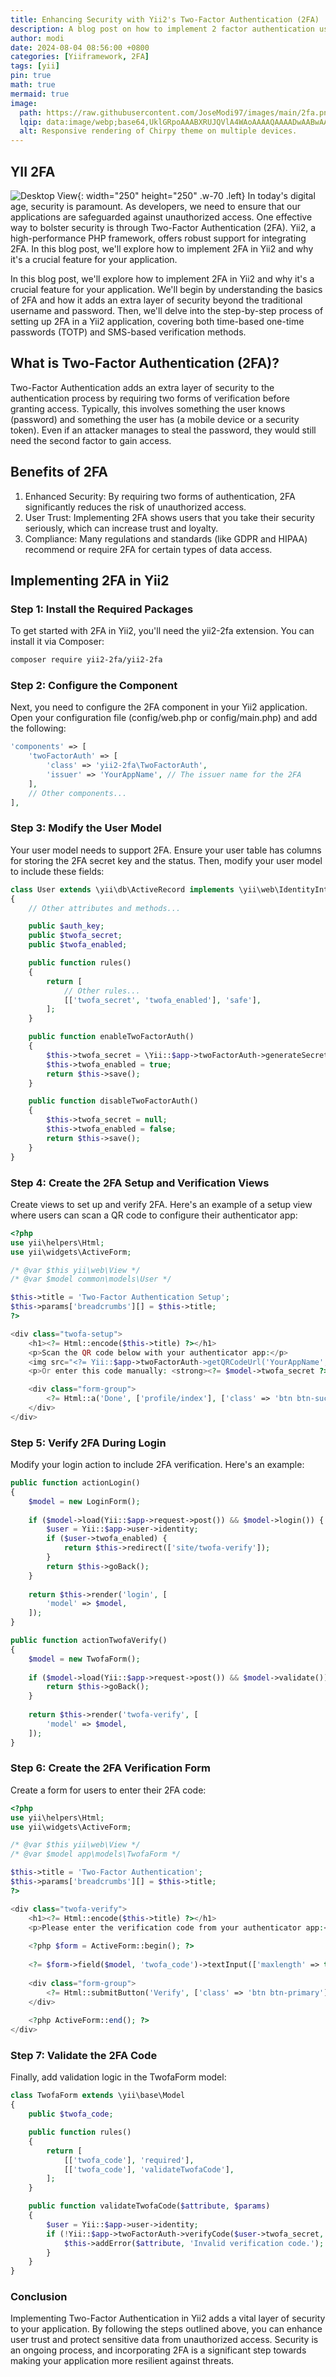 ```yaml
---
title: Enhancing Security with Yii2's Two-Factor Authentication (2FA)
description: A blog post on how to implement 2 factor authentication using yii
author: modi
date: 2024-08-04 08:56:00 +0800
categories: [Yiiframework, 2FA]
tags: [yii]
pin: true
math: true
mermaid: true
image:
  path: https://raw.githubusercontent.com/JoseModi97/images/main/2fa.png
  lqip: data:image/webp;base64,UklGRpoAAABXRUJQVlA4WAoAAAAQAAAADwAABwAAQUxQSDIAAAARL0AmbZurmr57yyIiqE8oiG0bejIYEQTgqiDA9vqnsUSI6H+oAERp2HZ65qP/VIAWAFZQOCBCAAAA8AEAnQEqEAAIAAVAfCWkAALp8sF8rgRgAP7o9FDvMCkMde9PK7euH5M1m6VWoDXf2FkP3BqV0ZYbO6NA/VFIAAAA
  alt: Responsive rendering of Chirpy theme on multiple devices.
---
```


## YII 2FA

![Desktop View](https://raw.githubusercontent.com/JoseModi97/images/main/_2b3f721b-4b61-4fab-af0d-34ab7492ba3b.jfif){: width="250" height="250" .w-70 .left}
In today's digital age, security is paramount. As developers, we need to ensure that our applications are safeguarded against unauthorized access. One effective way to bolster security is through Two-Factor Authentication (2FA). Yii2, a high-performance PHP framework, offers robust support for integrating 2FA. In this blog post, we'll explore how to implement 2FA in Yii2 and why it's a crucial feature for your application. 

In this blog post, we'll explore how to implement 2FA in Yii2 and why it's a crucial feature for your application. We'll begin by understanding the basics of 2FA and how it adds an extra layer of security beyond the traditional username and password. Then, we'll delve into the step-by-step process of setting up 2FA in a Yii2 application, covering both time-based one-time passwords (TOTP) and SMS-based verification methods.


## What is Two-Factor Authentication (2FA)?

Two-Factor Authentication adds an extra layer of security to the authentication process by requiring two forms of verification before granting access. Typically, this involves something the user knows (password) and something the user has (a mobile device or a security token). Even if an attacker manages to steal the password, they would still need the second factor to gain access.

## Benefits of 2FA
1. Enhanced Security: By requiring two forms of authentication, 2FA significantly reduces the risk of unauthorized access.
2. User Trust: Implementing 2FA shows users that you take their security seriously, which can increase trust and loyalty.
3. Compliance: Many regulations and standards (like GDPR and HIPAA) recommend or require 2FA for certain types of data access.


## Implementing 2FA in Yii2
### Step 1: Install the Required Packages
To get started with 2FA in Yii2, you'll need the yii2-2fa extension. You can install it via Composer:

```bash
composer require yii2-2fa/yii2-2fa
```
### Step 2: Configure the Component
Next, you need to configure the 2FA component in your Yii2 application. Open your configuration file (config/web.php or config/main.php) and add the following:
```php
'components' => [
    'twoFactorAuth' => [
        'class' => 'yii2-2fa\TwoFactorAuth',
        'issuer' => 'YourAppName', // The issuer name for the 2FA
    ],
    // Other components...
],
```

### Step 3: Modify the User Model
Your user model needs to support 2FA. Ensure your user table has columns for storing the 2FA secret key and the status. Then, modify your user model to include these fields:

```php
class User extends \yii\db\ActiveRecord implements \yii\web\IdentityInterface
{
    // Other attributes and methods...

    public $auth_key;
    public $twofa_secret;
    public $twofa_enabled;

    public function rules()
    {
        return [
            // Other rules...
            [['twofa_secret', 'twofa_enabled'], 'safe'],
        ];
    }

    public function enableTwoFactorAuth()
    {
        $this->twofa_secret = \Yii::$app->twoFactorAuth->generateSecretKey();
        $this->twofa_enabled = true;
        return $this->save();
    }

    public function disableTwoFactorAuth()
    {
        $this->twofa_secret = null;
        $this->twofa_enabled = false;
        return $this->save();
    }
}
```

### Step 4: Create the 2FA Setup and Verification Views
Create views to set up and verify 2FA. Here's an example of a setup view where users can scan a QR code to configure their authenticator app:

```php
<?php
use yii\helpers\Html;
use yii\widgets\ActiveForm;

/* @var $this yii\web\View */
/* @var $model common\models\User */

$this->title = 'Two-Factor Authentication Setup';
$this->params['breadcrumbs'][] = $this->title;
?>

<div class="twofa-setup">
    <h1><?= Html::encode($this->title) ?></h1>
    <p>Scan the QR code below with your authenticator app:</p>
    <img src="<?= Yii::$app->twoFactorAuth->getQRCodeUrl('YourAppName', $model->email, $model->twofa_secret) ?>" alt="QR Code">
    <p>Or enter this code manually: <strong><?= $model->twofa_secret ?></strong></p>

    <div class="form-group">
        <?= Html::a('Done', ['profile/index'], ['class' => 'btn btn-success']) ?>
    </div>
</div>
```

### Step 5: Verify 2FA During Login
Modify your login action to include 2FA verification. Here's an example:

```php
public function actionLogin()
{
    $model = new LoginForm();
    
    if ($model->load(Yii::$app->request->post()) && $model->login()) {
        $user = Yii::$app->user->identity;
        if ($user->twofa_enabled) {
            return $this->redirect(['site/twofa-verify']);
        }
        return $this->goBack();
    }
    
    return $this->render('login', [
        'model' => $model,
    ]);
}

public function actionTwofaVerify()
{
    $model = new TwofaForm();
    
    if ($model->load(Yii::$app->request->post()) && $model->validate()) {
        return $this->goBack();
    }
    
    return $this->render('twofa-verify', [
        'model' => $model,
    ]);
}
```

### Step 6: Create the 2FA Verification Form
Create a form for users to enter their 2FA code:

```php
<?php
use yii\helpers\Html;
use yii\widgets\ActiveForm;

/* @var $this yii\web\View */
/* @var $model app\models\TwofaForm */

$this->title = 'Two-Factor Authentication';
$this->params['breadcrumbs'][] = $this->title;
?>

<div class="twofa-verify">
    <h1><?= Html::encode($this->title) ?></h1>
    <p>Please enter the verification code from your authenticator app:</p>
    
    <?php $form = ActiveForm::begin(); ?>
    
    <?= $form->field($model, 'twofa_code')->textInput(['maxlength' => true]) ?>
    
    <div class="form-group">
        <?= Html::submitButton('Verify', ['class' => 'btn btn-primary']) ?>
    </div>
    
    <?php ActiveForm::end(); ?>
</div>
```

### Step 7: Validate the 2FA Code
Finally, add validation logic in the TwofaForm model:

```php
class TwofaForm extends \yii\base\Model
{
    public $twofa_code;

    public function rules()
    {
        return [
            [['twofa_code'], 'required'],
            [['twofa_code'], 'validateTwofaCode'],
        ];
    }

    public function validateTwofaCode($attribute, $params)
    {
        $user = Yii::$app->user->identity;
        if (!Yii::$app->twoFactorAuth->verifyCode($user->twofa_secret, $this->$attribute)) {
            $this->addError($attribute, 'Invalid verification code.');
        }
    }
}
```

### Conclusion
Implementing Two-Factor Authentication in Yii2 adds a vital layer of security to your application. By following the steps outlined above, you can enhance user trust and protect sensitive data from unauthorized access. Security is an ongoing process, and incorporating 2FA is a significant step towards making your application more resilient against threats.